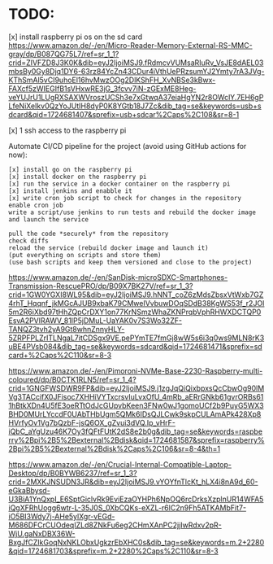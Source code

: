 # TODO:

[x] install raspberry pi os on the sd card
https://www.amazon.de/-/en/Micro-Reader-Memory-External-RS-MMC-gray/dp/B087QG75L7/ref=sr_1_1?crid=ZIVFZD8J3K0K&dib=eyJ2IjoiMSJ9.fRdmcvVUMsaRIuRv_VsJE8dAEL03mbsBy0Gy8Djq1DY6-63rz84YcZn43CDur4iVthUePRzsumYJ2Ymty7rA3JVg-KThSmAl5vCI9uhoEl16hvMwzOOg2DlKShFH_XvNBSe3kBwx-FAXcf5zWIEGIfB1sVHxwRE3jG_3fcvv7iN-zGExME8Heg-veYUJrU1LUgRXSAXWVroszUCSh3e7xGtwqA37eiaHgYN2r8OWclY.7EH6gPLfeNiXeIkv0QzYoJUtIH8dyP0K8YGtb18J7Zc&dib_tag=se&keywords=usb+sdcard&qid=1724681407&sprefix=usb+sdcar%2Caps%2C108&sr=8-1

[x] 1 ssh access to the raspberry pi

Automate CI/CD pipeline for the project (avoid using GitHub actions for now):

    [x] install go on the raspberry pi
    [x] install docker on the raspberry pi
    [x] run the service in a docker container on the raspberry pi
    [x] install jenkins and enabble it
    [x] write cron job script to check for changes in the repository
    enable cron job
    write a script/use jenkins to run tests and rebuild the docker image and launch the service

    pull the code *securely* from the repository
    check diffs
    reload the service (rebuild docker image and launch it)
    (put everything on scripts and store them)
    (use bash scripts and keep them versioned and close to the project)

https://www.amazon.de/-/en/SanDisk-microSDXC-Smartphones-Transmission-RescuePRO/dp/B09X7BK27V/ref=sr_1_3?crid=1GW0YGXI8WL95&dib=eyJ2IjoiMSJ9.hNNT_coZ6zMdsZbsxVtWxb7GZ4rhT_Hqqnf_jkMGcAJUB9xbaK79CMweIVvbuwDOqSDdB38KgWS53f_r2JOI5m2R6iXbd97tHhZQpCrDXY1on77KrNSmzWhaZKNPrqbVphRHWXDCTQP0EsvA2PVIRAWV_81IP5jDMuL-UaYAK0v7S3Wo32ZF-TANQZ3tvh2yA9Gt8whnZnnyHLY-5ZRPFPLZrITLNgaL7itCDSgx9VE.pePYmTE7fmGj8wW5s6i3q0ws9MLN8rK3uBE4PVsb084&dib_tag=se&keywords=sdcard&qid=1724681471&sprefix=sdcard+%2Caps%2C110&sr=8-3

https://www.amazon.de/-/en/Pimoroni-NVMe-Base-2230-Raspberry-multi-coloured/dp/B0CTK1RLN5/ref=sr_1_4?crid=1GNGFWSDWR9FP&dib=eyJ2IjoiMSJ9.j1zgJqQiQixbpxsQcCbwOg90lMVg3TACcifX0JFisoc7XHHiVYTxcrsvIuLvxOfU_4mRb_aERrGNkb61gvrORBs611hBtkXDn4U5fE3oeRTtOdJcGUpvbKeen3FNw0wJ1gomoUCf2b9PuyG5WX3BHD0MUrLYccdF0UAbTHbUgm5QMk6IDsQJLCwk9skpCULAmAPk428Xp8HVrfyOv1Vg7bQzbF-jsQ6OX_gZvui3dVQ.Ip_vHrF-iQbC_aYgUzu46K7Oy3fQFtFUtK2dS8e2b0g&dib_tag=se&keywords=raspberry%2Bpi%2B5%2Bexternal%2Bdisk&qid=1724681587&sprefix=raspberry%2Bpi%2B5%2Bexternal%2Bdisk%2Caps%2C106&sr=8-4&th=1

https://www.amazon.de/-/en/Crucial-Internal-Compatible-Laptop-Desktop/dp/B0BYWB6237/ref=sr_1_3?crid=2MXKJNSUDN3JR&dib=eyJ2IjoiMSJ9.vYOYfnTlcKt_hLX4i8nA9d_60-eGkaBbysd-U3BiA1YnQxpI_E6SptGiclvRk9EviEzaOYHPh6NpOQ6rcDrksXzplnUR14WFA5iQgXFRhUogg6wtr-L-35J0S_0XbCQKs-eXZL-r6lC2n9Fh5ATKAMbFit7-iO5BI3Wdy7j-AHe5ylXgr-vEGd-M686DFCrCUOdeqIZLd8ZNkFu6eg2CHmXAnPC2jjIwRdxv2pR-WjU.gaNxDBX36W-BxgJfCZIkGoqNxNKLObxUgkzrEbXHC0s&dib_tag=se&keywords=m.2+2280&qid=1724681703&sprefix=m.2+2280%2Caps%2C110&sr=8-3
